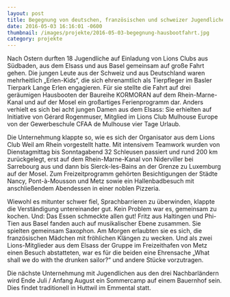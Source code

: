 ```yaml
---
layout: post
title: Begegnung von deutschen, französischen und schweizer Jugendlichen
date: 2016-05-03 16:16:01 -0600
thumbnail: /images/projekte/2016-05-03-begegnung-hausbootfahrt.jpg
category: projekte
---
```


Nach Ostern durften 18 Jugendliche auf Einladung von Lions Clubs aus Südbaden, aus dem Elsass und aus Basel gemeinsam auf große Fahrt gehen. Die jungen Leute aus der Schweiz und aus Deutschland waren mehrheitlich „Erlen-Kids“, die sich ehrenamtlich als Tierpfleger im Basler Tierpark Lange Erlen engagieren. Für sie stellte die Fahrt auf drei geräumigen Hausbooten der Baureihe KORMORAN auf dem Rhein-Marne-Kanal und auf der Mosel ein großartiges Ferienprogramm dar. Anders verhielt es sich bei acht jungen Damen aus dem Elsass: Sie erhielten auf Initiative von Gérard Rogenmuser, Mitglied im Lions Club Mulhouse Europe von der Gewerbeschule CFAA de Mulhouse vier Tage Urlaub.

Die Unternehmung klappte so, wie es sich der Organisator aus dem Lions Club Weil am Rhein vorgestellt hatte. Mit intensivem Teamwork wurden von Dienstagmittag bis Sonntagabend 32 Schleusen passiert und rund 200 km zurückgelegt, erst auf dem Rhein-Marne-Kanal von Niderviller bei Sarrebourg aus und dann bis Sierck-les-Bains an der Grenze zu Luxemburg auf der Mosel. Zum Freizeitprogramm gehörten Besichtigungen der Städte Nancy, Pont-à-Mousson und Metz sowie ein Hallenbadbesuch mit anschließendem Abendessen in einer noblen Pizzeria. 

Wiewohl es mitunter schwer fiel, Sprachbarrieren zu überwinden, klappte die Verständigung untereinander gut. Kein Problem war es, gemeinsam zu kochen. Und: Das Essen schmeckte allen gut! Fritz aus Haltingen und Phi-Tien aus Basel fanden auch auf musikalischer Ebene zusammen. Sie spielten gemeinsam Saxophon. Am Morgen erlaubten sie es sich, die französischen Mädchen mit fröhlichen Klängen zu wecken. Und als zwei Lions-Mitglieder aus dem Elsass der Gruppe im Freizeithafen von Metz einen Besuch abstatteten, war es für die beiden eine Ehrensache „What shall we do with the drunken sailor?“ und andere Stücke vorzutragen.

Die nächste Unternehmung mit Jugendlichen aus den drei Nachbarländern wird Ende Juli / Anfang August ein Sommercamp auf einem Bauernhof sein. Dies findet traditionell in Huttwil im Emmental statt.